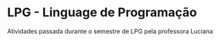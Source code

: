 # LPG - Linguage de Programação

Atividades passada durante o semestre de LPG pela professora Luciana
